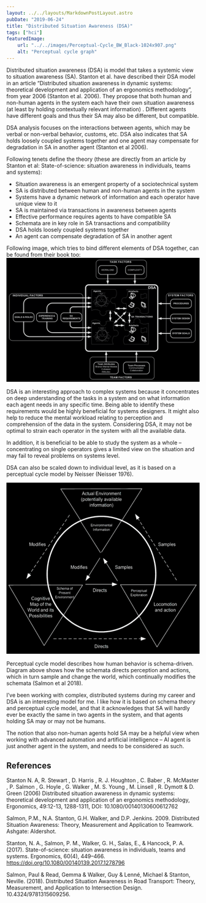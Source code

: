 ```yaml
---
layout: ../../layouts/MarkdownPostLayout.astro
pubDate: "2019-06-24"
title: "Distributed Situation Awareness (DSA)"
tags: ["hci"]
featuredImage: 
    url: "../../images/Perceptual-Cycle_BW_Black-1024x907.png"
    alt: "Perceptual cycle graph"
---
```

Distributed situation awareness (DSA) is model that takes a systemic view to situation awareness (SA). Stanton et al. have described their DSA model in an article “Distributed situation awareness in dynamic systems: theoretical development and application of an ergonomics methodology”, from year 2006 (Stanton et al. 2006). They propose that both human and non-human agents in the system each have their own situation awareness (at least by holding contextually relevant information) . Different agents have different goals and thus their SA may also be different, but compatible.

DSA analysis focuses on the interactions between agents, which may be verbal or non-verbal behavior, customs, etc. DSA also indicates that SA holds loosely coupled systems together and one agent may compensate for degradation in SA in another agent (Stanton et al 2006).

Following tenets define the theory (these are directly from an article by Stanton et al: State-of-science: situation awareness in individuals, teams and systems):

- Situation awareness is an emergent property of a sociotechnical system
- SA is distributed between human and non-human agents in the system
- Systems have a dynamic network of information and each operator have unique view to it
- SA is maintained via transactions in awareness between agents
- Effective performance requires agents to have compatible SA
- Schemata are in key role in SA transactions and compatibility
- DSA holds loosely coupled systems together
- An agent can compensate degradation of SA in another agent

Following image, which tries to bind different elements of DSA together, can be found from their book too:
![Model of Distributed Situation Awareness, from Distributed Situation Awareness: Theory, Measurement and Application to Teamwork (2009)](../../images/Distributed-Situation-Awareness_BW_Black-1024x656.png)

DSA is an interesting approach to complex systems because it concentrates on deep understanding of the tasks in a system and on what information each agent needs in any specific time. Being able to identify these requirements would be highly beneficial for systems designers. It might also help to reduce the mental workload relating to perception and comprehension of the data in the system. Considering DSA, it may not be optimal to strain each operator in the system with all the available data.

In addition, it is beneficial to be able to study the system as a whole – concentrating on single operators gives a limited view on the situation and may fail to reveal problems on systems level.

DSA can also be scaled down to individual level, as it is based on a perceptual cycle model by Neisser (Neisser 1976).

![Perceptual Cycle model by Neisser, from Salmon et al (2018)](../../images/Perceptual-Cycle_BW_Black-1024x907.png)

Perceptual cycle model describes how human behavior is schema-driven. Diagram above shows how the schemata directs perception and actions, which in turn sample and change the world, which continually modifies the schemata (Salmon et al 2018).

I’ve been working with complex, distributed systems during my career and DSA is an interesting model for me. I like how it is based on schema theory and perceptual cycle model, and that it acknowledges that SA will hardly ever be exactly the same in two agents in the system, and that agents holding SA may or may not be humans.

The notion that also non-human agents hold SA may be a helpful view when working with advanced automation and artificial intelligence – AI agent is just another agent in the system, and needs to be considered as such.

## References

Stanton N. A, R. Stewart , D. Harris , R. J. Houghton , C. Baber , R. McMaster , P. Salmon , G. Hoyle , G. Walker , M. S. Young , M. Linsell , R. Dymott & D. Green (2006) Distributed situation awareness in dynamic systems: theoretical development and application of an ergonomics methodology, Ergonomics, 49:12-13, 1288-1311, DOI: 10.1080/00140130600612762

Salmon, P.M., N.A. Stanton, G.H. Walker, and D.P. Jenkins. 2009. Distributed Situation Awareness: Theory, Measurement and Application to Teamwork. Ashgate: Aldershot.

Stanton, N. A., Salmon, P. M., Walker, G. H., Salas, E., & Hancock, P. A. (2017). State-of-science: situation awareness in individuals, teams and systems. Ergonomics, 60(4), 449–466. https://doi.org/10.1080/00140139.2017.1278796

Salmon, Paul & Read, Gemma & Walker, Guy & Lenné, Michael & Stanton, Neville. (2018). Distributed Situation Awareness in Road Transport: Theory, Measurement, and Application to Intersection Design. 10.4324/9781315609256.